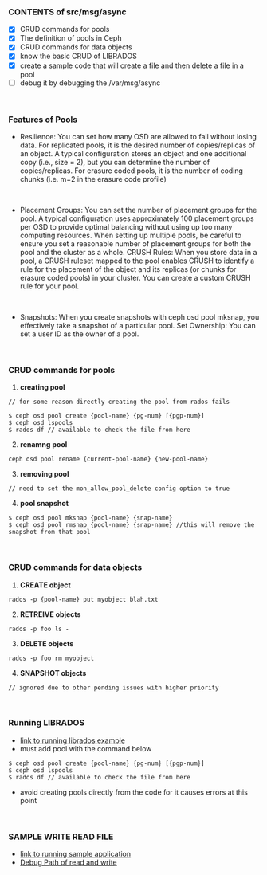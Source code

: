 ### CONTENTS of src/msg/async
  - [x] CRUD commands for pools
  - [x] The definition of pools in Ceph
  - [x] CRUD commands for data objects  
  - [x] know the basic CRUD of LIBRADOS
  - [x] create a sample code  that will create a file and then delete a file in a pool
  - [ ] debug it by debugging the /var/msg/async   

<br>

### Features of Pools
  - Resilience: You can set how many OSD are allowed to fail without losing data. For replicated pools, it is the desired number of copies/replicas of an object. A typical configuration stores an object and one additional copy (i.e., size = 2), but you can determine the number of copies/replicas. For erasure coded pools, it is the number of coding chunks (i.e. m=2 in the erasure code profile)

  <br>

  - Placement Groups: You can set the number of placement groups for the pool. A typical configuration uses approximately 100 placement groups per OSD to provide optimal balancing without using up too many computing resources. When setting up multiple pools, be careful to ensure you set a reasonable number of placement groups for both the pool and the cluster as a whole.
CRUSH Rules: When you store data in a pool, a CRUSH ruleset mapped to the pool enables CRUSH to identify a rule for the placement of the object and its replicas (or chunks for erasure coded pools) in your cluster. You can create a custom CRUSH rule for your pool.

<br>

  - Snapshots: When you create snapshots with ceph osd pool mksnap, you effectively take a snapshot of a particular pool.
Set Ownership: You can set a user ID as the owner of a pool.

<br>

### CRUD commands for pools
  1. **creating pool**
```
// for some reason directly creating the pool from rados fails

$ ceph osd pool create {pool-name} {pg-num} [{pgp-num}]
$ ceph osd lspools
$ rados df // available to check the file from here
```

  2. **renamng pool**
```
ceph osd pool rename {current-pool-name} {new-pool-name}
```

  3. **removing pool**
```
// need to set the mon_allow_pool_delete config option to true
```

  4. **pool snapshot**
```
$ ceph osd pool mksnap {pool-name} {snap-name}
$ ceph osd pool rmsnap {pool-name} {snap-name} //this will remove the snapshot from that pool
```


<br>


### CRUD commands for data objects  

  1. **CREATE object**

```
rados -p {pool-name} put myobject blah.txt
```
  2. **RETREIVE objects**
```
rados -p foo ls -
```
  3. **DELETE objects**
```
rados -p foo rm myobject
```
  4. **SNAPSHOT objects**
```
// ignored due to other pending issues with higher priority
```


<br>


### Running LIBRADOS
- [link to running librados example](librados_Experiment)
- must add pool with the command below
```
$ ceph osd pool create {pool-name} {pg-num} [{pgp-num}]
$ ceph osd lspools
$ rados df // available to check the file from here
```
- avoid creating pools directly from the code for it causes errors at this point


<br>

### SAMPLE WRITE READ FILE
- [link to running sample application](sample_application)
- [Debug Path of read and write](debugging_files/debug_read_write.md)
